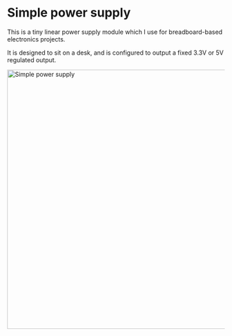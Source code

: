# Simple power supply

This is a tiny linear power supply module which I use for breadboard-based electronics projects.

It is designed to sit on a desk, and is configured to output a fixed 3.3V or 5V regulated output.

<img src="https://raw.githubusercontent.com/mike42/simple-power-supply/image.jpg" alt="Simple power supply" width="600">


